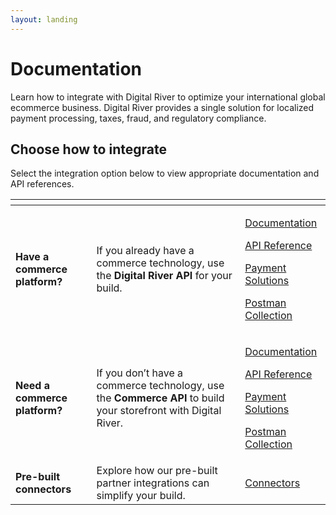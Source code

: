 ```yaml
---
layout: landing
---
```


# Documentation

Learn how to integrate with Digital River to optimize your international global ecommerce business. Digital River provides a single solution for localized payment processing, taxes, fraud, and regulatory compliance.

## Choose how to integrate

Select the integration option below to view appropriate documentation and API references.

<table data-view="cards"><thead><tr><th></th><th></th><th></th></tr></thead><tbody><tr><td><strong>Have a commerce platform?</strong></td><td>If you already have a commerce technology, use the <strong>Digital River API</strong> for your build.</td><td><p><a href="https://docs.digitalriver.com/digital-river-api/">Documentation</a></p><p><a href="https://www.digitalriver.com/docs/digital-river-api-reference/">API Reference</a></p><p><a href="https://docs.digitalriver.com/digital-river-api/payments/payment-integrations-1">Payment Solutions</a></p><p><a href="https://github.com/DigitalRiver/api-sandbox#digital-river-api-postman-collection">Postman Collection</a></p></td></tr><tr><td><strong>Need a commerce platform?</strong></td><td>If you don’t have a commerce technology, use the <strong>Commerce API</strong> to build your storefront with Digital River.</td><td><p><a href="https://docs.digitalriver.com/commerce-api">Documentation</a></p><p><a href="https://www.digitalriver.com/docs/commerce-api-reference/">API Reference</a></p><p><a href="https://docs.digitalriver.com/commerce-api/payments/payments-solutions">Payment Solutions</a></p><p><a href="https://github.com/DigitalRiver/commerce-api">Postman Collection</a></p></td></tr><tr><td><strong>Pre-built connectors</strong></td><td>Explore how our pre-built partner integrations can simplify your build.</td><td><a href="https://docs.digitalriver.com/partner-integrations/">Connectors</a></td></tr></tbody></table>
